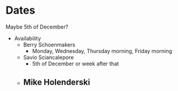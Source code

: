 # Dates

Maybe 5th of December?

- Availability
    - Berry Schoenmakers
        - Monday, Wednesday, Thursday morning, Friday morning
    - Savio Sciancalepore
        - 5th of December or week after that
    - Mike Holenderski
        -